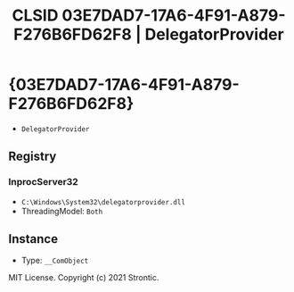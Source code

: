 ﻿---
title: "CLSID 03E7DAD7-17A6-4F91-A879-F276B6FD62F8 | DelegatorProvider"
excerpt: What is COM-Object CLSID 03E7DAD7-17A6-4F91-A879-F276B6FD62F8?
---

# {03E7DAD7-17A6-4F91-A879-F276B6FD62F8}

* `DelegatorProvider`

## Registry


### InprocServer32

* `C:\Windows\System32\delegatorprovider.dll`
* ThreadingModel: `Both`

## Instance

* Type: `__ComObject`

MIT License. Copyright (c) 2021 Strontic.


